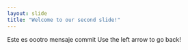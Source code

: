 ```yaml
---
layout: slide
title: "Welcome to our second slide!"
---
```

Este es oootro mensaje commit
Use the left arrow to go back!
